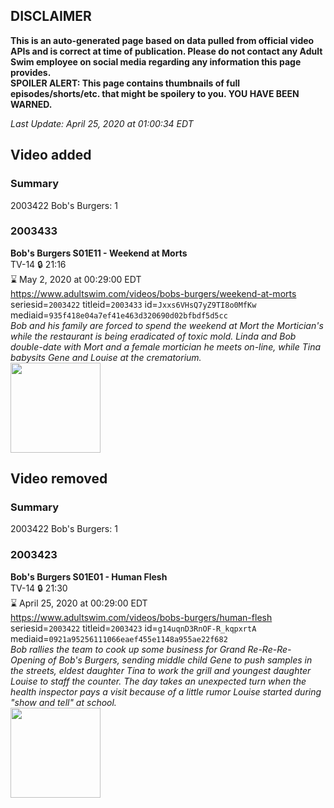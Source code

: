 ## DISCLAIMER
**This is an auto-generated page based on data pulled from official video APIs and is correct at time of publication. Please do not contact any Adult Swim employee on social media regarding any information this page provides.**  
**SPOILER ALERT: This page contains thumbnails of full episodes/shorts/etc. that might be spoilery to you. YOU HAVE BEEN WARNED.**  

_Last Update: April 25, 2020 at 01:00:34 EDT_
## Video added
### Summary
2003422 Bob's Burgers: 1  
### 2003433
**Bob's Burgers S01E11 - Weekend at Morts**  
TV-14 🔒 21:16  
⌛ May 2, 2020 at 00:29:00 EDT  
https://www.adultswim.com/videos/bobs-burgers/weekend-at-morts  
seriesid=`2003422` titleid=`2003433` id=`Jxxs6VHsQ7yZ9TI8o0MfKw` mediaid=`935f418e04a7ef41e463d320690d02bfbdf5d5cc`  
_Bob and his family are forced to spend the weekend at Mort the Mortician's while the restaurant is being eradicated of toxic mold. Linda and Bob double-date with Mort and a female mortician he meets on-line, while Tina babysits Gene and Louise at the crematorium._  
<a href="https://i.cdn.turner.com/adultswim/big/image-upload/thumbnails/thumb-2_image-152148399784520.jpg"><img src="https://i.cdn.turner.com/adultswim/big/image-upload/thumbnails/thumb-2_image-152148399784520.jpg" height="144px" /></a>
## Video removed
### Summary
2003422 Bob's Burgers: 1  
### 2003423
**Bob's Burgers S01E01 - Human Flesh**  
TV-14 🔒 21:30  
⌛ April 25, 2020 at 00:29:00 EDT  
https://www.adultswim.com/videos/bobs-burgers/human-flesh  
seriesid=`2003422` titleid=`2003423` id=`g14uqnD3RnOF-R_kqpxrtA` mediaid=`0921a95256111066eaef455e1148a955ae22f682`  
_Bob rallies the team to cook up some business for Grand Re-Re-Re-Opening of Bob's Burgers, sending middle child Gene to push samples in the streets, eldest daughter Tina to work the grill and youngest daughter Louise to staff the counter. The day takes an unexpected turn when the health inspector pays a visit because of a little rumor Louise started during "show and tell" at school._  
<a href="https://i.cdn.turner.com/adultswim/big/image-upload/thumbnails/thumb-2_image-15208876447797.jpg"><img src="https://i.cdn.turner.com/adultswim/big/image-upload/thumbnails/thumb-2_image-15208876447797.jpg" height="144px" /></a>
